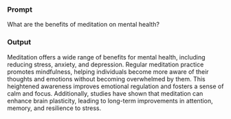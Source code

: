 ### **Prompt**

What are the benefits of meditation on mental health?

### **Output**

Meditation offers a wide range of benefits for mental health, including reducing stress, anxiety, and depression. Regular meditation practice promotes mindfulness, helping individuals become more aware of their thoughts and emotions without becoming overwhelmed by them. This heightened awareness improves emotional regulation and fosters a sense of calm and focus. Additionally, studies have shown that meditation can enhance brain plasticity, leading to long-term improvements in attention, memory, and resilience to stress.
